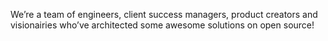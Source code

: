 

We’re a team of engineers, client success managers, product creators and visionairies who’ve architected some awesome solutions on open source!
<!--

**Here are some ideas to get you started:**

We’re a team of engineers, client success managers, product creators and visionairies who’ve architected some awesome solutions on open source!

-->
